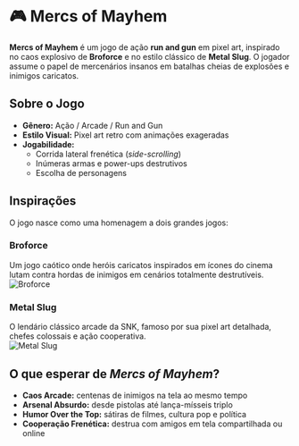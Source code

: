 # 🎮 Mercs of Mayhem 

**Mercs of Mayhem** é um jogo de ação **run and gun** em pixel art, inspirado no caos explosivo de **Broforce** e no estilo clássico de **Metal Slug**. O jogador assume o papel de mercenários insanos em batalhas cheias de explosões e inimigos caricatos.

## Sobre o Jogo

- **Gênero:** Ação / Arcade / Run and Gun  
- **Estilo Visual:** Pixel art retro com animações exageradas  
- **Jogabilidade:**  
  - Corrida lateral frenética (*side-scrolling*)  
  - Inúmeras armas e power-ups destrutivos  
  - Escolha de personagens  

## Inspirações

O jogo nasce como uma homenagem a dois grandes jogos:

### Broforce
Um jogo caótico onde heróis caricatos inspirados em ícones do cinema lutam contra hordas de inimigos em cenários totalmente destrutíveis.  
![Broforce](https://assets.nintendo.com/image/upload/q_auto/f_auto/ncom/software/switch/70010000011556/3dd7742421b2e10cc9e640284fa45f7cef5cd51dfaffb38eea7b8b6efa06ea6b)  

### Metal Slug
O lendário clássico arcade da SNK, famoso por sua pixel art detalhada, chefes colossais e ação cooperativa.  
![Metal Slug](https://shared.akamai.steamstatic.com/store_item_assets/steam/apps/366250/header.jpg?t=1727156570)  

## O que esperar de *Mercs of Mayhem*?

- **Caos Arcade:** centenas de inimigos na tela ao mesmo tempo  
- **Arsenal Absurdo:** desde pistolas até lança-mísseis triplo  
- **Humor Over the Top:** sátiras de filmes, cultura pop e política  
- **Cooperação Frenética:** destrua com amigos em tela compartilhada ou online  
